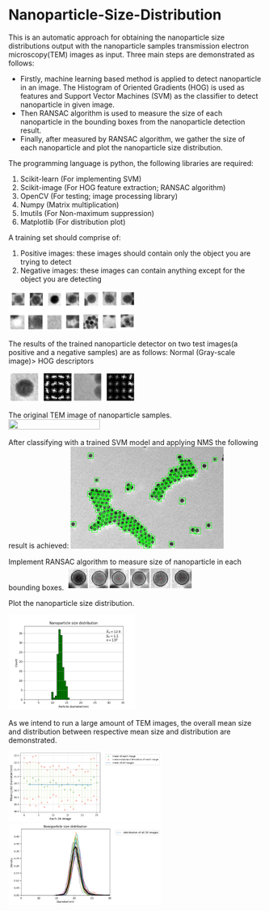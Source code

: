 # Nanoparticle-Size-Distribution

This is an automatic approach for obtaining the nanoparticle size distributions output with the nanoparticle samples transmission electron microscopy(TEM) images as input. Three main steps are demonstrated as follows: 
- Firstly, machine learning based method is applied to detect nanoparticle in an image. The Histogram of Oriented Gradients (HOG) is used as features and Support Vector Machines (SVM) as the classifier to detect nanoparticle in given image. 
- Then RANSAC algorithm is used to measure the size of each nanoparticle in the bounding boxes from the nanoparticle detection result.
- Finally, after measured by RANSAC algorithm, we gather the size of each nanoparticle and plot the nanoparticle size distribution. 

The programming language is python, the following libraries are required:

1. Scikit-learn (For implementing SVM)
2. Scikit-image (For HOG feature extraction; RANSAC algorithm)
3. OpenCV (For testing; image processing library)
4. Numpy (Matrix multiplication)
5. Imutils (For Non-maximum suppression)
6. Matplotlib (For distribution plot)

A training set should comprise of:

1. Positive images: these images should contain only the object you are trying to detect
2. Negative images: these images can contain anything except for the object you are detecting
<img src="https://github.com/alice31229/Nanoparticle-Size-Distribution/blob/main/asset/diversity.png" width="50%" height="50%" />


The results of the trained nanoparticle detector on two test images(a positive and a negative samples) are as follows: Normal (Gray-scale image)> HOG descriptors


<img src="https://github.com/alice31229/Nanoparticle-Size-Distribution/blob/main/asset/pos_neg_hog.png" width="50%" height="50%" />


The original TEM image of nanoparticle samples.
<img src="https://github.com/alice31229/Nanoparticle-Size-Distribution/blob/main/asset/NaYbF4_15Er_Lu_13nm_0002.png" width="60%" height="60%" />

After classifying with a trained SVM model and applying NMS the following result is achieved:
<img src="https://github.com/alice31229/Nanoparticle-Size-Distribution/blob/main/asset/bbox_NaYbF4_15Er_Lu_13nm_0002.png" width="60%" height="60%" />

Implement RANSAC algorithm to measure size of nanoparticle in each bounding boxes.
<img src="https://github.com/alice31229/Nanoparticle-Size-Distribution/blob/main/asset/ransac.png" width="50%" height="50%" />

Plot the nanoparticle size distribution.


<img src="https://github.com/alice31229/Nanoparticle-Size-Distribution/blob/main/asset/distribution_NaYbF4_15Er_Lu_13nm_0002.png" width="50%" height="50%" />

As we intend to run a large amount of TEM images, the overall mean size and distribution between respective mean size and distribution are demonstrated. 


<img src="https://github.com/alice31229/Nanoparticle-Size-Distribution/blob/main/asset/diameter_mean.png" width="60%" height="60%" />
<img src="https://github.com/alice31229/Nanoparticle-Size-Distribution/blob/main/asset/hist_overlap_addmain.png" width="60%" height="60%" />


